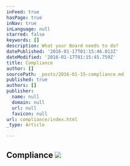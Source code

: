 ```yaml
---
inFeed: true
hasPage: true
inNav: true
inLanguage: null
starred: false
keywords: []
description: What your Board needs to do?
datePublished: '2016-01-17T01:15:46.013Z'
dateModified: '2016-01-17T01:15:45.759Z'
title: Compliance
author: []
sourcePath: _posts/2016-01-15-compliance.md
published: true
authors: []
publisher:
  name: null
  domain: null
  url: null
  favicon: null
url: compliance/index.html
_type: Article

---
```

## Compliance ![](https://the-grid-user-content.s3-us-west-2.amazonaws.com/8cf1af9d-5395-4bb9-acd7-111f42fa04c1.png)